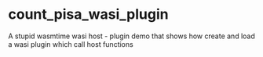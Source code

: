 # count_pisa_wasi_plugin
A stupid wasmtime wasi host - plugin demo that shows how create and load a wasi plugin which call host functions
